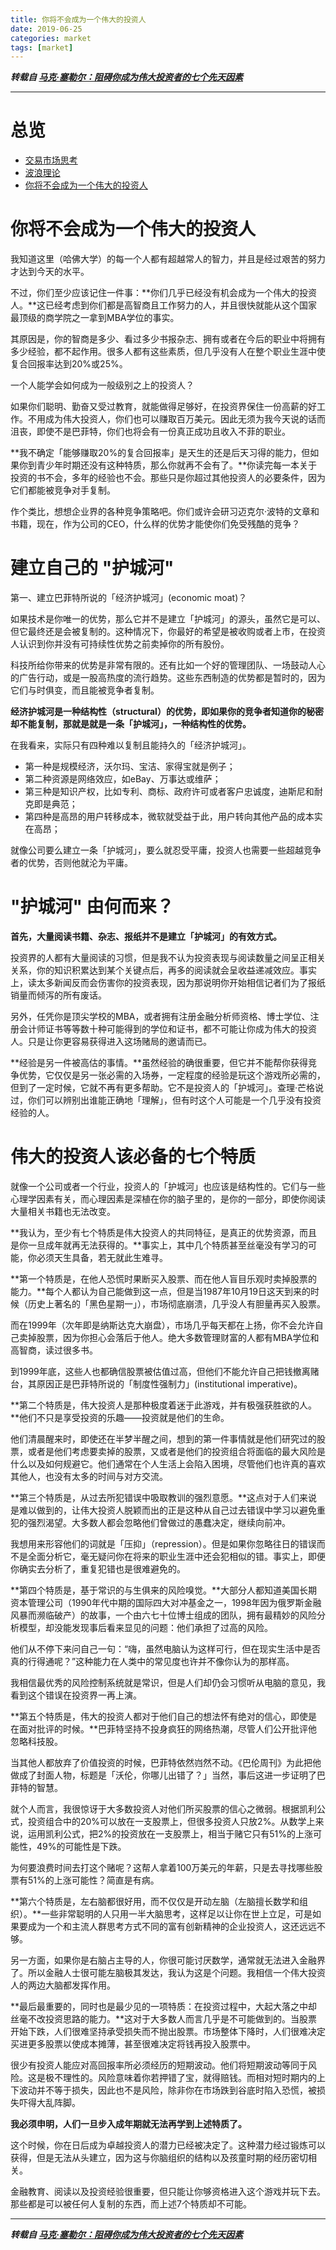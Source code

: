 ```yaml
---
title: 你将不会成为一个伟大的投资人
date: 2019-06-25
categories: market
tags: [market]
---
```


***转载自 [马克·塞勒尔：阻碍你成为伟大投资者的七个先天因素](https://zhuanlan.zhihu.com/p/22051177)***

------------------------------


# 总览
- [交易市场思考](https://draapho.github.io/2019/03/26/1902-trading-rule/)
- [波浪理论](https://draapho.github.io/2019/04/26/1903-wave-principle/)
- [你将不会成为一个伟大的投资人](https://draapho.github.io/2019/06/25/1907-investor/)


# 你将不会成为一个伟大的投资人
我知道这里（哈佛大学）的每一个人都有超越常人的智力，并且是经过艰苦的努力才达到今天的水平。

不过，你们至少应该记住一件事：**你们几乎已经没有机会成为一个伟大的投资人。**这已经考虑到你们都是高智商且工作努力的人，并且很快就能从这个国家最顶级的商学院之一拿到MBA学位的事实。

其原因是，你的智商是多少、看过多少书报杂志、拥有或者在今后的职业中将拥有多少经验，都不起作用。很多人都有这些素质，但几乎没有人在整个职业生涯中使复合回报率达到20%或25%。

一个人能学会如何成为一般级别之上的投资人？

如果你们聪明、勤奋又受过教育，就能做得足够好，在投资界保住一份高薪的好工作。不用成为伟大投资人，你们也可以赚取百万美元。因此无须为我今天说的话而沮丧，即使不是巴菲特，你们也将会有一份真正成功且收入不菲的职业。

**我不确定「能够赚取20%的复合回报率」是天生的还是后天习得的能力，但如果你到青少年时期还没有这种特质，那么你就再不会有了。**你读完每一本关于投资的书不会，多年的经验也不会。那些只是你超过其他投资人的必要条件，因为它们都能被竞争对手复制。

作个类比，想想企业界的各种竞争策略吧。你们或许会研习迈克尔·波特的文章和书籍，现在，作为公司的CEO，什么样的优势才能使你们免受残酷的竞争？


# 建立自己的 "护城河"
第一、建立巴菲特所说的「经济护城河」(economic moat)？

如果技术是你唯一的优势，那么它并不是建立「护城河」的源头，虽然它是可以、但它最终还是会被复制的。这种情况下，你最好的希望是被收购或者上市，在投资人认识到你并没有可持续性优势之前卖掉你的所有股份。

科技所给你带来的优势是非常有限的。还有比如一个好的管理团队、一场鼓动人心的广告行动，或是一股高热度的流行趋势。这些东西制造的优势都是暂时的，因为它们与时俱变，而且能被竞争者复制。

**经济护城河是一种结构性（structural）的优势，即如果你的竞争者知道你的秘密却不能复制，那就是就是一条「护城河」，一种结构性的优势。**

在我看来，实际只有四种难以复制且能持久的「经济护城河」。
- 第一种是规模经济，沃尔玛、宝洁、家得宝就是例子；
- 第二种资源是网络效应，如eBay、万事达或维萨；
- 第三种是知识产权，比如专利、商标、政府许可或者客户忠诚度，迪斯尼和耐克即是典范；
- 第四种是高昂的用户转移成本，微软就受益于此，用户转向其他产品的成本实在高昂；


就像公司要么建立一条「护城河」，要么就忍受平庸，投资人也需要一些超越竞争者的优势，否则他就沦为平庸。


# "护城河" 由何而来？
**首先，大量阅读书籍、杂志、报纸并不是建立「护城河」的有效方式。**

投资界的人都有大量阅读的习惯，但是我不认为投资表现与阅读数量之间呈正相关关系，你的知识积累达到某个关键点后，再多的阅读就会呈收益递减效应。事实上，读太多新闻反而会伤害你的投资表现，因为那说明你开始相信记者们为了报纸销量而倾泻的所有废话。

另外，任凭你是顶尖学校的MBA，或者拥有注册金融分析师资格、博士学位、注册会计师证书等等数十种可能得到的学位和证书，都不可能让你成为伟大的投资人。只是让你更容易获得进入这场赌局的邀请而已。

**经验是另一件被高估的事情。**虽然经验的确很重要，但它并不能帮你获得竞争优势，它仅仅是另一张必需的入场券，一定程度的经验是玩这个游戏所必需的，但到了一定时候，它就不再有更多帮助。它不是投资人的「护城河」。查理·芒格说过，你们可以辨别出谁能正确地「理解」，但有时这个人可能是一个几乎没有投资经验的人。


# 伟大的投资人该必备的七个特质
就像一个公司或者一个行业，投资人的「护城河」也应该是结构性的。它们与一些心理学因素有关，而心理因素是深植在你的脑子里的，是你的一部分，即使你阅读大量相关书籍也无法改变。

**我认为，至少有七个特质是伟大投资人的共同特征，是真正的优势资源，而且是你一旦成年就再无法获得的。**事实上，其中几个特质甚至丝毫没有学习的可能，你必须天生具备，若无就此生难寻。

**第一个特质是，在他人恐慌时果断买入股票、而在他人盲目乐观时卖掉股票的能力。**每个人都认为自己能做到这一点，但是当1987年10月19日这天到来的时候（历史上著名的「黑色星期一」），市场彻底崩溃，几乎没人有胆量再买入股票。

而在1999年（次年即是纳斯达克大崩盘），市场几乎每天都在上扬，你不会允许自己卖掉股票，因为你担心会落后于他人。绝大多数管理财富的人都有MBA学位和高智商，读过很多书。

到1999年底，这些人也都确信股票被估值过高，但他们不能允许自己把钱撤离赌台，其原因正是巴菲特所说的「制度性强制力」(institutional imperative)。

**第二个特质是，伟大投资人是那种极度着迷于此游戏，并有极强获胜欲的人。**他们不只是享受投资的乐趣——投资就是他们的生命。

他们清晨醒来时，即使还在半梦半醒之间，想到的第一件事情就是他们研究过的股票，或者是他们考虑要卖掉的股票，又或者是他们的投资组合将面临的最大风险是什么以及如何规避它。他们通常在个人生活上会陷入困境，尽管他们也许真的喜欢其他人，也没有太多的时间与对方交流。

**第三个特质是，从过去所犯错误中吸取教训的强烈意愿。**这点对于人们来说是难以做到的，让伟大投资人脱颖而出的正是这种从自己过去错误中学习以避免重犯的强烈渴望。大多数人都会忽略他们曾做过的愚蠢决定，继续向前冲。

我想用来形容他们的词就是「压抑」（repression）。但是如果你忽略往日的错误而不是全面分析它，毫无疑问你在将来的职业生涯中还会犯相似的错。事实上，即便你确实去分析了，重复犯错也是很难避免的。

**第四个特质是，基于常识的与生俱来的风险嗅觉。**大部分人都知道美国长期资本管理公司（1990年代中期的国际四大对冲基金之一，1998年因为俄罗斯金融风暴而濒临破产）的故事，一个由六七十位博士组成的团队，拥有最精妙的风险分析模型，却没能发现事后看来显见的问题：他们承担了过高的风险。

他们从不停下来问自己一句：“嗨，虽然电脑认为这样可行，但在现实生活中是否真的行得通呢？”这种能力在人类中的常见度也许并不像你认为的那样高。

我相信最优秀的风险控制系统就是常识，但是人们却仍会习惯听从电脑的意见，我看到这个错误在投资界一再上演。

**第五个特质是，伟大的投资人都对于他们自己的想法怀有绝对的信心，即使是在面对批评的时候。**巴菲特坚持不投身疯狂的网络热潮，尽管人们公开批评他忽略科技股。

当其他人都放弃了价值投资的时候，巴菲特依然岿然不动。《巴伦周刊》为此把他做成了封面人物，标题是「沃伦，你哪儿出错了？」当然，事后这进一步证明了巴菲特的智慧。

就个人而言，我很惊讶于大多数投资人对他们所买股票的信心之微弱。根据凯利公式，投资组合中的20%可以放在一支股票上，但很多投资人只放2%。从数学上来说，运用凯利公式，把2%的投资放在一支股票上，相当于赌它只有51%的上涨可能性，49%的可能性是下跌。

为何要浪费时间去打这个赌呢？这帮人拿着100万美元的年薪，只是去寻找哪些股票有51%的上涨可能性？简直是有病。

**第六个特质是，左右脑都很好用，而不仅仅是开动左脑（左脑擅长数学和组织）。**一些非常聪明的人只用一半大脑思考，这样足以让你在世上立足，可是如果要成为一个和主流人群思考方式不同的富有创新精神的企业投资人，这还远远不够。

另一方面，如果你是右脑占主导的人，你很可能讨厌数学，通常就无法进入金融界了。所以金融人士很可能左脑极其发达，我认为这是个问题。我相信一个伟大投资人的两边大脑都发挥作用。

**最后最重要的，同时也是最少见的一项特质：在投资过程中，大起大落之中却丝毫不改投资思路的能力。**这对于大多数人而言几乎是不可能做到的。当股票开始下跌，人们很难坚持承受损失而不抛出股票。市场整体下降时，人们很难决定买进更多股票以使成本摊薄，甚至很难决定将钱再投入股票中。

很少有投资人能应对高回报率所必须经历的短期波动。他们将短期波动等同于风险。这是极不理性的。风险意味着你若押错了宝，就得赔钱。而相对短时期内的上下波动并不等于损失，因此也不是风险，除非你在市场跌到谷底时陷入恐慌，被损失吓得大乱阵脚。

**我必须申明，人们一旦步入成年期就无法再学到上述特质了。**

这个时候，你在日后成为卓越投资人的潜力已经被决定了。这种潜力经过锻炼可以获得，但是无法从头建立，因为这与你脑组织的结构以及孩童时期的经历密切相关。

金融教育、阅读以及投资经验很重要，但只能让你够资格进入这个游戏并玩下去。那些都是可以被任何人复制的东西，而上述7个特质却不可能。

------------------------------

***转载自 [马克·塞勒尔：阻碍你成为伟大投资者的七个先天因素](https://zhuanlan.zhihu.com/p/22051177)***
